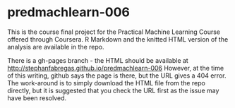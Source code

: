 predmachlearn-006
=================

This is the course final project for the Practical Machine Learning Course offered through Coursera.
R Markdown and the knitted HTML version of the analysis are available in the repo.

There is a gh-pages branch - the HTML should be available at http://stephanfabregas.github.io/predmachlearn-006
However, at the time of this writing, github says the page is there, but the URL gives a 404 error.
The work-around is to simply download the HTML file from the repo directly, but it is suggested that you
check the URL first as the issue may have been resolved.
